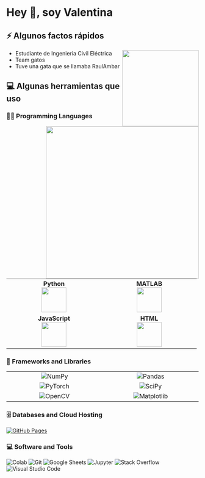 

# Hey 👋, soy Valentina

## ⚡️ Algunos factos rápidos
<img align="right" src="https://media.giphy.com/media/9gISqB3tncMmY/giphy.gif" height = "200"/>
<ul>
    <li> Estudiante de Ingenieria Civil Eléctrica </li>
    <li> Team gatos </li>
    <li> Tuve una gata que se llamaba RaulAmbar </li>
</ul>

## 💻 Algunas herramientas que uso

### 👨‍💻 Programming Languages 
<img align="right" src="https://media.giphy.com/media/C8uzdnRrT8OsF8OCYH/giphy.gif" width="400" />
<p align="left">
    <table>
    <tbody>
<tr>
<td align="center" width="20%">
<span><b><center>Python</center></b></span> 
<img height=65px src="https://img.icons8.com/color/2x/python.png"> 
</td>
<td align="center" width="20%">
<span><b><center>MATLAB</center></b></span> 
<img height=65px src="https://img.icons8.com/nolan/2x/matlab.png"> 
</td>
</tr>

<tr>
<td align="center" width="20%">
<span><b><center>JavaScript</center></b></span> 
<img height=65px src="https://img.icons8.com/color/2x/javascript.png"> 
</td>

<td align="center" width="20%">
<span><b><center>HTML</center></b></span> 
<img height=65px src="https://img.icons8.com/color/2x/html-5.png"> 
</td>
</tr>
</tbody>
</table>
</p>

### 🧰 Frameworks and Libraries
<p align="left">
    <table>
    <tbody>
<tr>
<td align="center" width="20%">
<img alt="NumPy" src="https://img.shields.io/badge/Numpy%20-%23013243.svg?logo=numpy&logoColor=white">
</td>
<td align="center" width="20%">
<img alt="Pandas" src="https://img.shields.io/badge/Pandas%20-%23150458.svg?logo=pandas&logoColor=white">
</td>
</tr>

<tr>
<td align="center" width="20%">
        <img alt="PyTorch" src="https://img.shields.io/badge/PyTorch%20-%23EE4C2C.svg?logo=pytorch&logoColor=white">
    </td>
<td align="center" width="20%">
    <img alt="SciPy" src="https://img.shields.io/badge/SciPy%20-%230C55A5.svg?logo=scipy&logoColor=white">
</td>
</tr>

<tr>
<td align="center" width="20%">
    <img alt="OpenCV" src="https://img.shields.io/badge/OpenCV%20-%235C3EE8.svg?logo=opencv&logoColor=white">
</td>
<td align="center" width="20%">
        <img alt="Matplotlib" src="https://img.shields.io/badge/Matplotlib%20-%231371A2.svg?logo=matplotlib&logoColor=white">
</td>
</tr>
</tbody>
</table>
</p>

### 🗄️ Databases and Cloud Hosting

<p>
    <a href="https://github.com/Bouaskaoun"><img alt="GitHub Pages" src="https://img.shields.io/badge/GitHub%20Pages-%23327FC7.svg?logo=github&logoColor=white"></a>
</p>

### 💻 Software and Tools

<p>
    <img alt="Colab" src="https://img.shields.io/badge/Colab-00b56a.svg?logo=google-colab&logoColor=white"></a>
    <img alt="Git" src="https://img.shields.io/badge/Git%20-%23F05033.svg?logo=git&logoColor=white"></a>
    <img alt="Google Sheets" src="https://img.shields.io/badge/Google%20Sheets%20-%2334A853.svg?logo=google%20sheets&logoColor=white"></a>
    <img alt="Jupyter" src="https://img.shields.io/badge/Jupyter%20-%23F37626.svg?logo=Jupyter&logoColor=white"></a>
    <img alt="Stack Overflow" src="https://img.shields.io/badge/-Stack%20Overflow-FE7A16?logo=stack-overflow&logoColor=white"></a>
    <img alt="Visual Studio Code" src="https://img.shields.io/badge/Visual%20Studio%20Code-0078d7.svg?logo=visual-studio-code&logoColor=white"></a>
</p>